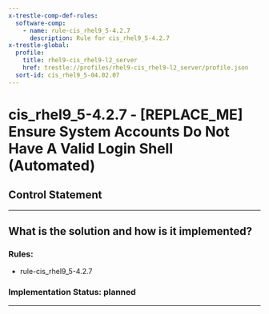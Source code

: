 ```yaml
---
x-trestle-comp-def-rules:
  software-comp:
    - name: rule-cis_rhel9_5-4.2.7
      description: Rule for cis_rhel9_5-4.2.7
x-trestle-global:
  profile:
    title: rhel9-cis_rhel9-l2_server
    href: trestle://profiles/rhel9-cis_rhel9-l2_server/profile.json
  sort-id: cis_rhel9_5-04.02.07
---
```


# cis_rhel9_5-4.2.7 - \[REPLACE_ME\] Ensure System Accounts Do Not Have A Valid Login Shell (Automated)

## Control Statement

______________________________________________________________________

## What is the solution and how is it implemented?

<!-- For implementation status enter one of: implemented, partial, planned, alternative, not-applicable -->

<!-- Note that the list of rules under ### Rules: is read-only and changes will not be captured after assembly to JSON -->

<!-- Add control implementation description here for control: cis_rhel9_5-4.2.7 -->

### Rules:

  - rule-cis_rhel9_5-4.2.7

### Implementation Status: planned

______________________________________________________________________
